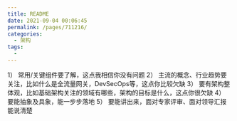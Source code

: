 ```yaml
---
title: README
date: 2021-09-04 00:06:45
permalink: /pages/711216/
categories:
  - 架构
tags:
  - 
---
```

1） 常用/关键组件要了解，这点我相信你没有问题
2） 主流的概念、行业趋势要关注，比如什么是全流量网关，DevSecOps等，这点你比较欠缺
3） 要有架构整体观，比如基础架构关注的领域有哪些，架构的目标是什么，这点你很欠缺
4） 要能抽象及具象，能一步步落地
5） 要能讲出来，面对专家评审、面对领导汇报能说清楚